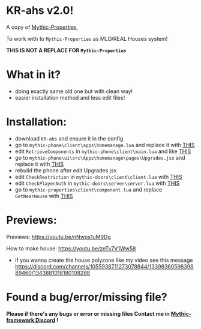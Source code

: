 # KR-ahs v2.0!
A copy of [Mythic-Properties](https://github.com/ISKinGeR/mythic-framework/tree/main/resources/%5Bmythic%5D/mythic-properties),

To work with to `Mythic-Properties` as MLO/REAL Houses system!

**THIS IS NOT A REPLACE FOR `Mythic-Properties`**

# **What in it?**
- doing exactly same old one but with clean way!
- easier installation method and less edit files!

# **Installation:**
- download `KR-ahs` and ensure it in the config
- go to `mythic-phone\client\apps\homemanage.lua` and replace it with [THIS](https://gist.github.com/ISKinGeR/53e04b3243ced8202ec2d5aab3b06996#file-homemanage-lua)
- edit `RetrieveComponents` in `mythic-phone\client\main.lua` and like [THIS](https://gist.github.com/ISKinGeR/53e04b3243ced8202ec2d5aab3b06996#file-mythic-phone_main-lua)
- go to `mythic-phone\ui\src\Apps\homemanage\pages\Upgrades.jsx` and replace it with [THIS](https://gist.github.com/ISKinGeR/53e04b3243ced8202ec2d5aab3b06996#file-upgrades-jsx)
- rebuild the phone after edit Upgrades.jsx
- edit `CheckRestriction` in `mythic-doors\client\client.lua` with [THIS](https://gist.github.com/ISKinGeR/53e04b3243ced8202ec2d5aab3b06996#file-mythic-door_client-lua)
- edit `CheckPlayerAuth` in `mythic-doors\server\server.lua` with [THIS](https://gist.github.com/ISKinGeR/53e04b3243ced8202ec2d5aab3b06996#file-mythic-door_server-lua)
- go to `mythic-properties\client\component.lua` and replace `GetNearHouse` with [THIS](https://gist.github.com/ISKinGeR/53e04b3243ced8202ec2d5aab3b06996#file-component-lua)

# **Previews:**
Previews: https://youtu.be/nNwps1uM9Dg

How to make house: https://youtu.be/zeTv7V1Ww58
- if you wanna create the house polyzone like my video see this message https://discord.com/channels/1055938711273078844/1339836059839889460/1343881018180108288

# Found a bug/error/missing file?
__**Please if there's any bugs or error or missing files Contact me in [Mythic-framework Discord](https://discord.gg/mfw) !**__
